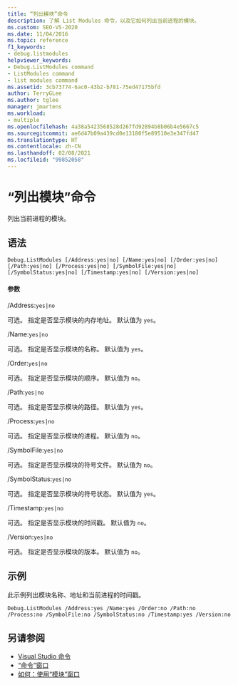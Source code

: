 ```yaml
---
title: “列出模块”命令
description: 了解 List Modules 命令，以及它如何列出当前进程的模块。
ms.custom: SEO-VS-2020
ms.date: 11/04/2016
ms.topic: reference
f1_keywords:
- debug.listmodules
helpviewer_keywords:
- Debug.ListModules command
- ListModules command
- list modules command
ms.assetid: 3cb73774-6ac0-43b2-b781-75ed47175bfd
author: TerryGLee
ms.author: tglee
manager: jmartens
ms.workload:
- multiple
ms.openlocfilehash: 4a38a5423568528d267fd92894b8b06b4e5667c5
ms.sourcegitcommit: ae6d47b09a439cd0e13180f5e89510e3e347fd47
ms.translationtype: HT
ms.contentlocale: zh-CN
ms.lasthandoff: 02/08/2021
ms.locfileid: "99852058"
---
```

# <a name="list-modules-command"></a>“列出模块”命令
列出当前进程的模块。

## <a name="syntax"></a>语法

```
Debug.ListModules [/Address:yes|no] [/Name:yes|no] [/Order:yes|no]
[/Path:yes|no] [/Process:yes|no] [/SymbolFile:yes|no]
[/SymbolStatus:yes|no] [/Timestamp:yes|no] [/Version:yes|no]
```

#### <a name="parameters"></a>参数
/Address:`yes|no`

可选。 指定是否显示模块的内存地址。 默认值为 `yes`。

/Name:`yes|no`

可选。 指定是否显示模块的名称。 默认值为 `yes`。

/Order:`yes|no`

可选。 指定是否显示模块的顺序。 默认值为 `no`。

/Path:`yes|no`

可选。 指定是否显示模块的路径。 默认值为 `yes`。

/Process:`yes|no`

可选。 指定是否显示模块的进程。 默认值为 `no`。

/SymbolFile:`yes|no`

可选。 指定是否显示模块的符号文件。 默认值为 `no`。

/SymbolStatus:`yes|no`

可选。 指定是否显示模块的符号状态。 默认值为 `yes`。

/Timestamp:`yes|no`

可选。 指定是否显示模块的时间戳。 默认值为 `no`。

/Version:`yes|no`

可选。 指定是否显示模块的版本。 默认值为 `no`。

## <a name="example"></a>示例
此示例列出模块名称、地址和当前进程的时间戳。

```
Debug.ListModules /Address:yes /Name:yes /Order:no /Path:no /Process:no /SymbolFile:no /SymbolStatus:no /Timestamp:yes /Version:no
```

## <a name="see-also"></a>另请参阅

- [Visual Studio 命令](../../ide/reference/visual-studio-commands.md)
- [“命令”窗口](../../ide/reference/command-window.md)
- [如何：使用“模块”窗口](../../debugger/how-to-use-the-modules-window.md)
